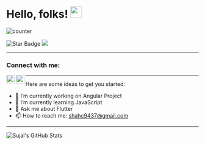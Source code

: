 # Hello, folks! <img src="https://raw.githubusercontent.com/MartinHeinz/MartinHeinz/master/wave.gif" width="30px">

![counter](https://enw4zvq5ga1ahs6.m.pipedream.net)

<img src="https://img.shields.io/static/v1?label=%F0%9F%8C%9F&message=If%20Useful&style=style=flat&color=BC4E99" alt="Star Badge"/> <a href="https://twitter.com/sujalsh71700110" ><img src="https://img.shields.io/twitter/follow/sujalsh71700110.svg?style=social" /></a>

---

### Connect with me:


[<img align="left" alt="LinkedIn" width="22px" src="https://cdn.jsdelivr.net/npm/simple-icons@v3/icons/linkedin.svg" />][linkedin]
[<img align="left" alt="Instagram" width="22px" src="https://cdn.jsdelivr.net/npm/simple-icons@v3/icons/instagram.svg" />][instagram]

---

Here are some ideas to get you started:

- 🔭 I’m currently working on Angular Project
- 🌱 I’m currently learning JavaScript
- 💬 Ask me about Flutter
- 📫 How to reach me: shahc9437@gmail.com

---

<img align="center" src="https://github-readme-stats.vercel.app/api?username=SujalShah3234&show_icons=true&hide_border=true&count_private=true&include_all_commits=true&theme=radical" alt="Sujal's GitHub Stats" />



[instagram]: https://www.instagram.com/sujal_shah10
[linkedin]: https://www.linkedin.com/in/sujal-shah-26127620b
